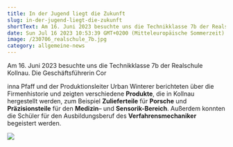 ```yaml
---
title: In der Jugend liegt die Zukunft
slug: in-der-jugend-liegt-die-zukunft
shortText: Am 16. Juni 2023 besuchte uns die Technikklasse 7b der Realschule Kollnau.
date: Sun Jul 16 2023 10:53:39 GMT+0200 (Mitteleuropäische Sommerzeit)
image: /230706_realschule_7b.jpg
category: allgemeine-news
---
```


Am 16. Juni 2023 besuchte uns die Technikklasse 7b der Realschule Kollnau. Die Geschäftsführerin Cor

<!--more-->

inna Pfaff und der Produktionsleiter Urban Winterer berichteten über die Firmenhistorie und zeigten verschiedene **Produkte**, die in Kollnau hergestellt werden, zum Beispiel **Zulieferteile** für **Porsche** und **Präzisionsteile** für den **Medizin**– und **Sensorik-Bereich**. Außerdem konnten die Schüler für den Ausbildungsberuf des **Verfahrensmechaniker** begeistert werden.

![](/230706_realschule_7b_2.jpg)